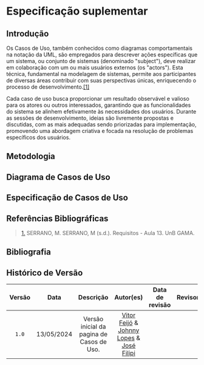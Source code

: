 # Especificação suplementar

## Introdução

Os Casos de Uso, também conhecidos como diagramas comportamentais na notação da UML, são empregados para descrever ações específicas que um sistema, ou conjunto de sistemas (denominado "subject"), deve realizar em colaboração com um ou mais usuários externos (os "actors"). Esta técnica, fundamental na modelagem de sistemas, permite aos participantes de diversas áreas contribuir com suas perspectivas únicas, enriquecendo o processo de desenvolvimento.<a id="back1" href="#ref1">[1]</a>

Cada caso de uso busca proporcionar um resultado observável e valioso para os atores ou outros interessados, garantindo que as funcionalidades do sistema se alinhem efetivamente às necessidades dos usuários. Durante as sessões de desenvolvimento, ideias são livremente propostas e discutidas, com as mais adequadas sendo priorizadas para implementação, promovendo uma abordagem criativa e focada na resolução de problemas específicos dos usuários.
## Metodologia

## Diagrama de Casos de Uso

## Especificação de Casos de Uso

## Referências Bibliográficas

> <a id="ref1" href="#back1">1.</a> SERRANO, M. SERRANO, M (s.d.). Requisitos - Aula 13. UnB GAMA. 

## Bibliografia


## Histórico de Versão
| Versão | Data | Descrição | Autor(es) | Data de revisão | Revisor(es) |
| :-: | :-: | :-: | :-: | :-: | :-: |
| `1.0` | 13/05/2024 | Versão inicial da pagina de Casos de Uso. | [Vitor Feijó](https://github.com/vitorfleonardo) & [Johnny Lopes](https://github.com/JohnnyLopess) & [José Filipi](https://github.com/JoseFilipi) | | | 

